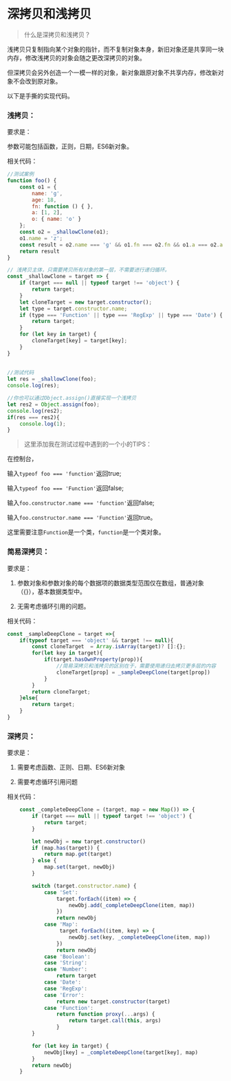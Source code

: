 # 深拷贝和浅拷贝

> 什么是深拷贝和浅拷贝？

浅拷贝只复制指向某个对象的指针，而不复制对象本身，新旧对象还是共享同一块内存，修改浅拷贝的对象会随之更改深拷贝的对象。

但深拷贝会另外创造一个一模一样的对象，新对象跟原对象不共享内存，修改新对象不会改到原对象。

以下是手撕的实现代码。

### 浅拷贝：

要求是：

参数可能包括函数，正则，日期，ES6新对象。

相关代码：

```javascript
//测试案例
function foo() {
    const o1 = {
        name: 'g',
        age: 18,
        fn: function () { },
        a: [1, 2],
        o: { name: 'o' }
    };
    const o2 = _shallowClone(o1);
    o1.name = 'z';
    const result = o2.name === 'g' && o1.fn === o2.fn && o1.a === o2.a && o1.o === o2.o;
    return result
}

// 浅拷贝主体，只需要拷贝所有对象的第一层，不需要进行递归循环。
const _shallowClone = target => {
    if (target === null || typeof target !== 'object') {
        return target;
    }
    let cloneTarget = new target.constructor();
    let type = target.constructor.name;
    if (type === 'Function' || type === 'RegExp' || type === 'Date') {
        return target;
    }
    for (let key in target) {
        cloneTarget[key] = target[key];
    }
}
 
 
//测试代码
let res = _shallowClone(foo);
console.log(res);

//你也可以通过Object.assign()直接实现一个浅拷贝
let res2 = Object.assign(foo);
console.log(res2);
if(res === res2){
    console.log(1);
}        
```
> 这里添加我在测试过程中遇到的一个小的TIPS：

在控制台，

输入`typeof foo === 'function'`返回true;

输入`typeof foo === 'Function'`返回false;

输入`foo.constructor.name === 'function'`返回false;

输入`foo.constructor.name === 'Function'`返回true。

这里需要注意`Function`是一个类，`function`是一个类对象。


### 简易深拷贝：

要求是：

1. 参数对象和参数对象的每个数据项的数据类型范围仅在数组，普通对象（{}），基本数据类型中。

2. 无需考虑循环引用的问题。

相关代码：

```javascript
const _sampleDeepClone = target =>{
    if(typeof target === 'object' && target !== null){
        const cloneTarget  = Array.isArray(target)? []:{};
        for(let key in target){
            if(target.hasOwnProperty(prop)){
                //简易深拷贝和浅拷贝的区别在于，需要使用递归去拷贝更多层的内容
                cloneTarget[prop] = _sampleDeepClone(target[prop])
            }
        }
        return cloneTarget;
    }else{
        return target;
    }
}
```

### 深拷贝：

要求是：

1. 需要考虑函数、正则、日期、ES6新对象

2. 需要考虑循环引用问题

相关代码：

```javascript
    const _completeDeepClone = (target, map = new Map()) => {
        if (target === null || typeof target !== 'object') {
            return target;
        }

        let newObj = new target.constructor()
        if (map.has(target)) {
            return map.get(target)
        } else {
            map.set(target, newObj)
        }

        switch (target.constructor.name) {
            case 'Set':
                target.forEach((item) => {
                    newObj.add(_completeDeepClone(item, map))
                })
                return newObj
            case 'Map':
                 target.forEach((item, key) => {
                    newObj.set(key, _completeDeepClone(item, map))
                })
                return newObj
            case 'Boolean':
            case 'String':
            case 'Number':
                return target
            case 'Date':
            case 'RegExp':
            case 'Error':
                return new target.constructor(target)
            case 'Function':
                return function proxy(...args) {
                    return target.call(this, args)
                }
        }

        for (let key in target) {
            newObj[key] = _completeDeepClone(target[key], map)
        }
        return newObj
    }
```

